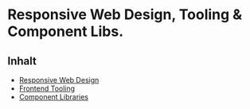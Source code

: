 # Responsive Web Design, Tooling & Component Libs.

## Inhalt

* [Responsive Web Design](./responsive-design.md)
* [Frontend Tooling](./tooling.md)
* [Component Libraries](./component-libs.md)
